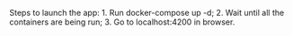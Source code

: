 Steps to launch the app:
    1. Run docker-compose up -d;
    2. Wait until all the containers are being run;
    3. Go to localhost:4200 in browser.